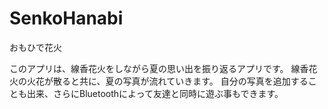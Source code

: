 SenkoHanabi
===========

おもひで花火

このアプリは、線香花火をしながら夏の思い出を振り返るアプリです。
線香花火の火花が散ると共に、夏の写真が流れていきます。
自分の写真を追加することも出来、さらにBluetoothによって友達と同時に遊ぶ事もできます。